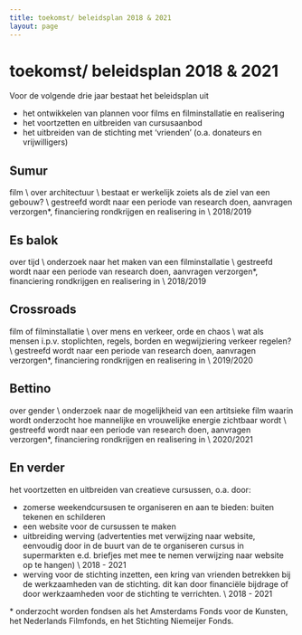 ```yaml
---
title: toekomst/ beleidsplan 2018 & 2021
layout: page
---
```


# toekomst/ beleidsplan 2018 & 2021

Voor de volgende drie jaar bestaat het beleidsplan uit
* het ontwikkelen van plannen voor films en filminstallatie en realisering
* het voortzetten en uitbreiden van cursusaanbod
* het uitbreiden van de stichting met ‘vrienden’ (o.a. donateurs en vrijwilligers)


<h2>Sumur</h2>

film \\
over architectuur \\
bestaat er werkelijk zoiets als de ziel van een gebouw? \\
gestreefd wordt naar een periode van research doen, aanvragen verzorgen\*, financiering rondkrijgen en realisering in \\
2018/2019

<h2>Es balok</h2>

over tijd \\
onderzoek naar het maken van een filminstallatie \\
gestreefd wordt naar een periode van research doen, aanvragen verzorgen\*, financiering rondkrijgen en realisering in \\
2018/2019

<h2>Crossroads</h2>

film of filminstallatie \\
over mens en verkeer, orde en chaos \\
wat als mensen i.p.v. stoplichten, regels, borden en wegwijziering verkeer regelen? \\
gestreefd wordt naar een periode van research doen, aanvragen verzorgen\*, financiering rondkrijgen en realisering in \\
2019/2020

<h2>Bettino</h2>

over gender \\
onderzoek naar de mogelijkheid van een artitsieke film waarin wordt onderzocht hoe mannelijke en vrouwelijke energie zichtbaar wordt \\
gestreefd wordt naar een periode van research doen, aanvragen verzorgen\*, financiering rondkrijgen en realisering in \\
2020/2021


<h2>En verder</h2>

het voortzetten en uitbreiden van creatieve cursussen, o.a. door:
* zomerse weekendcursusen te organiseren en aan te bieden: buiten tekenen en schilderen
* een website voor de cursussen te maken
* uitbreiding werving (advertenties met verwijzing naar website, eenvoudig door in de buurt van de te organiseren cursus in supermarkten e.d. briefjes met mee te nemen verwijzing naar website op te hangen) \\
2018 - 2021
* werving voor de stichting inzetten, een kring van vrienden betrekken bij de werkzaamheden van de stichting. dit kan door financiële bijdrage of door werkzaamheden voor de stichting te verrichten. \\
2018 - 2021

\* onderzocht worden fondsen als het Amsterdams Fonds voor de Kunsten, het Nederlands Filmfonds, en  het Stichting Niemeijer Fonds.


